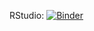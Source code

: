 RStudio: [![Binder](http://mybinder.org/badge_logo.svg)](http://mybinder.org/v2/gh/mcbroom/NewRStudio1014SCG/master?urlpath=rstudio)


